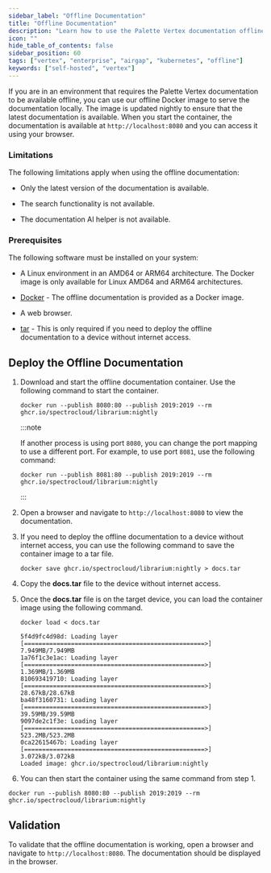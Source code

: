 ```yaml
---
sidebar_label: "Offline Documentation"
title: "Offline Documentation"
description: "Learn how to use the Palette Vertex documentation offline."
icon: ""
hide_table_of_contents: false
sidebar_position: 60
tags: ["vertex", "enterprise", "airgap", "kubernetes", "offline"]
keywords: ["self-hosted", "vertex"]
---
```



If you are in an environment that requires the Palette Vertex documentation to be available offline, you can use our offline Docker image to serve the documentation locally. The image is updated nightly to ensure that the latest documentation is available. When you start the container, the documentation is available at `http://localhost:8080` and you can access it using your browser.

### Limitations

The following limitations apply when using the offline documentation:

- Only the latest version of the documentation is available.

- The search functionality is not available.

- The documentation AI helper is not available.


### Prerequisites

The following software must be installed on your system:


- A Linux environment in an AMD64 or ARM64 architecture. The Docker image is only available for Linux AMD64 and ARM64 architectures.


- [Docker](https://docs.docker.com/get-docker/) - The offline documentation is provided as a Docker image.

- A web browser.

- [tar](https://www.gnu.org/software/tar/) - This is only required if you need to deploy the offline documentation to a device without internet access.


## Deploy the Offline Documentation

1. Download and start the offline documentation container. Use the following command to start the container.

    ```shell
    docker run --publish 8080:80 --publish 2019:2019 --rm ghcr.io/spectrocloud/librarium:nightly
    ```

    :::note

    If another process is using port `8080`, you can change the port mapping to use a different port. For example, to use port `8081`, use the following command:

    ```shell
    docker run --publish 8081:80 --publish 2019:2019 --rm ghcr.io/spectrocloud/librarium:nightly
    ```

    :::

2. Open a browser and navigate to `http://localhost:8080` to view the documentation.


3. If you need to deploy the offline documentation to a device without internet access, you can use the following command to save the container image to a tar file.

    ```shell
    docker save ghcr.io/spectrocloud/librarium:nightly > docs.tar
    ```

4. Copy the **docs.tar** file to the device without internet access.


5. Once the **docs.tar** file is on the target device, you can load the container image using the following command.

    ```shell
    docker load < docs.tar
    ```

    ```shell hideClipboard
    5f4d9fc4d98d: Loading layer [==================================================>]  7.949MB/7.949MB
    1a76f1c3e1ac: Loading layer [==================================================>]  1.369MB/1.369MB
    810693419710: Loading layer [==================================================>]  28.67kB/28.67kB
    ba48f3160731: Loading layer [==================================================>]  39.59MB/39.59MB
    9097de2c1f3e: Loading layer [==================================================>]  523.2MB/523.2MB
    0ca22615467b: Loading layer [==================================================>]  3.072kB/3.072kB
    Loaded image: ghcr.io/spectrocloud/librarium:nightly
    ```

6. You can then start the container using the same command from step 1.

  ```shell
  docker run --publish 8080:80 --publish 2019:2019 --rm ghcr.io/spectrocloud/librarium:nightly
  ```

## Validation

To validate that the offline documentation is working, open a browser and navigate to `http://localhost:8080`. The documentation should be displayed in the browser.